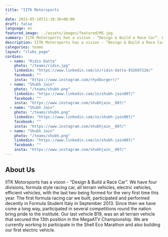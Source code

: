 ```yaml
---
title: "IITK Motorsports
"
date: 2022-05-18T11:10:36+08:00
draft: false
language: en
featured_image: ../assets/images/featured/MS.jpg
summary: IITK Motorsports has a vision - “Design & Build a Race Car”. We have four divisions, formula style racing car, all terrain vehicles, electric vehicles, efficient vehicles, with the last two being formed for the very first time this year. The first formula racing car we built, participated and performed decently in Formula Student Italy in September 2013.
description: IITK Motorsports has a vision - “Design & Build a Race Car”. We have four divisions, formula style racing car, all terrain vehicles, electric vehicles, efficient vehicles, with the last two being formed for the very first time this year. The first formula racing car we built, participated and performed decently in Formula Student Italy in September 2013.
categories: teams
layout: "clubs_page"
cordies:
  - name: "Ridin Datta"
    photo: "/teams/ridin.jpg"
    linkedin: "https://www.linkedin.com/in/ridin-datta-932697226/"
    facebook: ""
    insta: "https://www.instagram.com/rhydburgerr/"
  - name: "Shubh Jain"
    photo: "/teams/shubh.png"
    linkedin: "https://www.linkedin.com/in/shubh-jain007/"
    facebook: ""
    insta: "https://www.instagram.com/shubhjain__007/"
  - name: "Shubh Jain"
    photo: "/teams/shubh.png"
    linkedin: "https://www.linkedin.com/in/shubh-jain007/"
    facebook: ""
    insta: "https://www.instagram.com/shubhjain__007/"
  - name: "Shubh Jain"
    photo: "/teams/shubh.png"
    linkedin: "https://www.linkedin.com/in/shubh-jain007/"
    facebook: ""
    insta: "https://www.instagram.com/shubhjain__007/"
---
```

## About Us
IITK Motorsports has a vision - “Design & Build a Race Car”. We have four divisions, formula style racing car, all terrain vehicles, electric vehicles, efficient vehicles, with the last two being formed for the very first time this year. The first formula racing car we built, participated and performed decently in Formula Student Italy in September 2013. Since then we have come a long way, participated in several competitions round the nation bring pride to the institute. Our last vehicle B19, was an all terrain vehicle that secured the 13th position in the MegaATV Championship. We are currently working to participate in the Shell Eco Marathon and also building our first electric vehicle.

